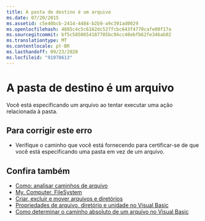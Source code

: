 ```yaml
---
title: A pasta de destino é um arquivo
ms.date: 07/20/2015
ms.assetid: c5e40bcb-2414-4484-b2b9-a9c391ad0029
ms.openlocfilehash: 4885c4c5c6162dc527fcbc643f4770cafe00f17a
ms.sourcegitcommit: bf5c5850654187705bc94cc40ebfb62fe346ab02
ms.translationtype: MT
ms.contentlocale: pt-BR
ms.lasthandoff: 09/23/2020
ms.locfileid: "91078613"
---
```

# <a name="target-folder-is-a-file"></a>A pasta de destino é um arquivo

Você está especificando um arquivo ao tentar executar uma ação relacionada à pasta.  
  
## <a name="to-correct-this-error"></a>Para corrigir este erro  
  
- Verifique o caminho que você está fornecendo para certificar-se de que você está especificando uma pasta em vez de um arquivo.  
  
## <a name="see-also"></a>Confira também

- [Como: analisar caminhos de arquivo](../developing-apps/programming/drives-directories-files/how-to-parse-file-paths.md)
- [My. Computer. FileSystem](xref:Microsoft.VisualBasic.FileIO.FileSystem)
- [Criar, excluir e mover arquivos e diretórios](../developing-apps/programming/drives-directories-files/creating-deleting-and-moving-files-and-directories.md)
- [Propriedades de arquivo, diretório e unidade no Visual Basic](/previous-versions/visualstudio/visual-studio-2010/as4xcs58(v=vs.100))
- [Como determinar o caminho absoluto de um arquivo no Visual Basic](/previous-versions/visualstudio/visual-studio-2010/e00wt2d8(v=vs.100))
